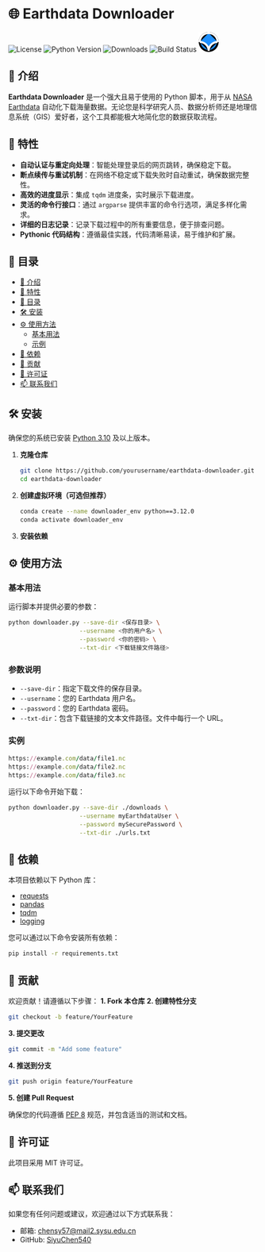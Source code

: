 # 🌐 **Earthdata Downloader**

![License](https://img.shields.io/github/license/SiyuChen540/earthdata_downloader)
![Python Version](https://img.shields.io/badge/python-3.12%2B-blue)
![Downloads](https://img.shields.io/github/downloads/SiyuChen540/earthdata_downloader/total)
![Build Status](https://img.shields.io/github/actions/workflow/status/SiyuChen540/earthdata_downloader/ci.yml?branch=main)
![earth](https://raw.githubusercontent.com/SiyuChen540/earthdata_downloader/main/assets/earth.svg)

## 📢 介绍

**Earthdata Downloader** 是一个强大且易于使用的 Python 脚本，用于从 [NASA Earthdata](https://earthdata.nasa.gov/) 自动化下载海量数据。无论您是科学研究人员、数据分析师还是地理信息系统（GIS）爱好者，这个工具都能极大地简化您的数据获取流程。

## 🚀 特性

- **自动认证与重定向处理**：智能处理登录后的网页跳转，确保稳定下载。
- **断点续传与重试机制**：在网络不稳定或下载失败时自动重试，确保数据完整性。
- **高效的进度显示**：集成 `tqdm` 进度条，实时展示下载进度。
- **灵活的命令行接口**：通过 `argparse` 提供丰富的命令行选项，满足多样化需求。
- **详细的日志记录**：记录下载过程中的所有重要信息，便于排查问题。
- **Pythonic 代码结构**：遵循最佳实践，代码清晰易读，易于维护和扩展。

## 📁 目录

- [📢 介绍](#-介绍)
- [🚀 特性](#-特性)
- [📁 目录](#-目录)
- [🛠️ 安装](#️-安装)
- [⚙️ 使用方法](#️-使用方法)
  - [基本用法](#基本用法)
  - [示例](#示例)
- [🔧 依赖](#-依赖)
- [🤝 贡献](#-贡献)
- [📜 许可证](#-许可证)
- [📫 联系我们](#-联系我们)

## 🛠️ 安装

确保您的系统已安装 [Python 3.10](https://www.python.org/downloads/) 及以上版本。

1. **克隆仓库**

   ```bash
   git clone https://github.com/yourusername/earthdata-downloader.git
   cd earthdata-downloader
   ```
2. **创建虚拟环境（可选但推荐）**
   ```bash
   conda create --name downloader_env python==3.12.0
   conda activate downloader_env
   ```
3. **安装依赖**
## ⚙️ 使用方法
### 基本用法
运行脚本并提供必要的参数：
```bash
python downloader.py --save-dir <保存目录> \
                    --username <你的用户名> \
                    --password <你的密码> \
                    --txt-dir <下载链接文件路径>
```
### 参数说明
<ul>
  <li><code>--save-dir</code>：指定下载文件的保存目录。</li>
  <li><code>--username</code>：您的 Earthdata 用户名。</li>
  <li><code>--password</code>：您的 Earthdata 密码。</li>
  <li><code>--txt-dir</code>：包含下载链接的文本文件路径。文件中每行一个 URL。</li>
</ul>

### 实例
```ruby
https://example.com/data/file1.nc
https://example.com/data/file2.nc
https://example.com/data/file3.nc
```
运行以下命令开始下载：
```bash
python downloader.py --save-dir ./downloads \
                    --username myEarthdataUser \
                    --password mySecurePassword \
                    --txt-dir ./urls.txt
```

## 🔧 依赖
本项目依赖以下 Python 库：
- [requests](https://pypi.org/project/requests/)
- [pandas](https://pypi.org/project/pandas/)
- [tqdm](https://pypi.org/project/tqdm/)
- [logging](https://docs.python.org/3/library/logging.html)

您可以通过以下命令安装所有依赖：
```bash
pip install -r requirements.txt
```

## 🤝 贡献
欢迎贡献！请遵循以下步骤：
**1. Fork 本仓库**
**2. 创建特性分支**
```bash
git checkout -b feature/YourFeature
```
**3. 提交更改**
```bash
git commit -m "Add some feature"
```
**4. 推送到分支**
```bash
git push origin feature/YourFeature
```
**5. 创建 Pull Request**

确保您的代码遵循 [PEP 8](https://pep8.org/) 规范，并包含适当的测试和文档。

## 📜 许可证
此项目采用 MIT 许可证。

## 📫 联系我们
如果您有任何问题或建议，欢迎通过以下方式联系我：
- 邮箱: chensy57@mail2.sysu.edu.cn
- GitHub: [SiyuChen540](https://github.com/SiyuChen540)
